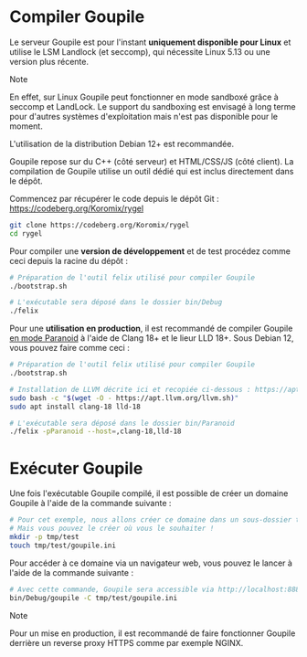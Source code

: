 # Compiler Goupile

Le serveur Goupile est pour l'instant **uniquement disponible pour Linux** et utilise le LSM Landlock (et seccomp), qui nécessite Linux 5.13 ou une version plus récente.

> [!NOTE]
> En effet, sur Linux Goupile peut fonctionner en mode sandboxé grâce à seccomp et LandLock. Le support du sandboxing est envisagé à long terme pour d'autres systèmes d'exploitation mais n'est pas disponible pour le moment.
>
> L'utilisation de la distribution Debian 12+ est recommandée.

Goupile repose sur du C++ (côté serveur) et HTML/CSS/JS (côté client). La compilation de Goupile utilise un outil dédié qui est inclus directement dans le dépôt.

Commencez par récupérer le code depuis le dépôt Git : https://codeberg.org/Koromix/rygel

```sh
git clone https://codeberg.org/Koromix/rygel
cd rygel
```

Pour compiler une **version de développement** et de test procédez comme ceci depuis la racine du dépôt :

```sh
# Préparation de l'outil felix utilisé pour compiler Goupile
./bootstrap.sh

# L'exécutable sera déposé dans le dossier bin/Debug
./felix
```

Pour une **utilisation en production**, il est recommandé de compiler Goupile [en mode Paranoid](technical/architecture.md#options-de-compilation) à l'aide de Clang 18+ et le lieur LLD 18+. Sous Debian 12, vous pouvez faire comme ceci :

```sh
# Préparation de l'outil felix utilisé pour compiler Goupile
./bootstrap.sh

# Installation de LLVM décrite ici et recopiée ci-dessous : https://apt.llvm.org/
sudo bash -c "$(wget -O - https://apt.llvm.org/llvm.sh)"
sudo apt install clang-18 lld-18

# L'exécutable sera déposé dans le dossier bin/Paranoid
./felix -pParanoid --host=,clang-18,lld-18
```

# Exécuter Goupile

Une fois l'exécutable Goupile compilé, il est possible de créer un domaine Goupile à l'aide de la commande suivante :

```sh
# Pour cet exemple, nous allons créer ce domaine dans un sous-dossier tmp du dépôt.
# Mais vous pouvez le créer où vous le souhaiter !
mkdir -p tmp/test
touch tmp/test/goupile.ini
```

Pour accéder à ce domaine via un navigateur web, vous pouvez le lancer à l'aide de la commande suivante :

```sh
# Avec cette commande, Goupile sera accessible via http://localhost:8889/
bin/Debug/goupile -C tmp/test/goupile.ini
```

> [!NOTE]
> Pour un mise en production, il est recommandé de faire fonctionner Goupile derrière un reverse proxy HTTPS comme par exemple NGINX.
